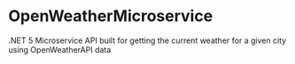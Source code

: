 # OpenWeatherMicroservice
.NET 5 Microservice API built for getting the current weather for a given city using OpenWeatherAPI data
